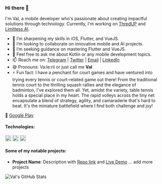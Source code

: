 ### Hi there 👋

I'm Val, a mobile developer who's passionate about creating impactful solutions through technology. Currently, I'm working on [ThredUP](https://play.google.com/store/apps/details?id=com.thredup.android&hl=en) and [Limitless AI](https://play.google.com/store/apps/details?id=app.smartfox.lab.limitless.ai.chatgpt.gpt4&hl=en&gl=US).

- 🌱  I’m sharpening my skills in iOS, Flutter, and VueJS.
- 👯  I’m looking to collaborate on innovative mobile and AI projects.
- 🤔  I’m seeking guidance on mastering Flutter and VueJS.
- 💬  Feel free to ask me about Kotlin or any mobile development topics.
- 📫  Reach me on: [Telegram](https://t.me/SmartFoxDev) | [Twitter](https://twitter.com/SmartFoxDev) | [Email](valeriy.kuznetsovdev@gmail.com) | [LinkedIn](www.linkedin.com/in/smartfox)
- 😄  Pronouns: Va:le:rii or just call me **Val**
- ⚡ Fun fact: I have a penchant for court games and have ventured into trying every tennis or court-related game out there! From the traditional tennis court to the thrilling squash rallies and the elegance of badminton, I've explored them all. Yet, amidst the variety, table tennis holds a special place in my heart. The rapid volleys across the tiny net encapsulate a blend of strategy, agility, and camaraderie that's hard to beat. It's the miniature battlefield where I find both challenge and joy!

🔗 [Google Play](https://play.google.com/store/apps/developer?id=SmartFox+Labs&hl=en&gl=US)

#### Technologies:
<code><img height="20" src="https://img.icons8.com/color/48/000000/java-coffee-cup-logo--v1.png"></code>
<code><img height="20" src="https://img.icons8.com/color/48/000000/kotlin.png"></code>
<code><img height="20" src="https://img.icons8.com/color/48/000000/flutter.png"></code>

#### Some of my notable projects:
- **Project Name**: Description with [Repo link](https://github.com/your-username/project-name) and [Live Demo](https://live-demo.com)
... add more projects

![Val's GitHub Stats](https://github-readme-stats.vercel.app/api?username=Dwite&show_icons=true&hide_title=true&count_private=true&hide=prs&theme=default_repocard)
